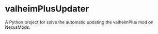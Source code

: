 # valheimPlusUpdater
A Python project for solve the automatic updating the valheimPlus mod on NexusMods.
